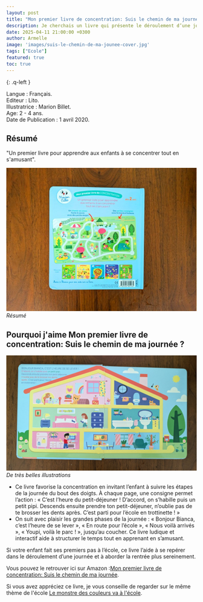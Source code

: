 ```yaml
---
layout: post
title: "Mon premier livre de concentration: Suis le chemin de ma journée"
description: Je cherchais un livre qui présente le déroulement d’une journée type, notamment pour accompagner mon enfant lors de sa rentrée en maternelle. Celui-ci est ludique et interactif.
date: 2025-04-11 21:00:00 +0300
author: Armelle
image: 'images/suis-le-chemin-de-ma-jounee-cover.jpg'
tags: ["Ecole"]
featured: true
toc: true
---
```

{: .q-left }

Langue : Français.                     
Editeur : Lito.  
Illustratrice : Marion Billet.   
Age: 2 - 4 ans.    
Date de Publication : 1 avril 2020. 

## Résumé 

"Un premier livre pour apprendre aux enfants à se concentrer tout en s'amusant".

![Résumé](images/suis-le-chemin-de-ma-journee-resume.jpg)
*Résumé*

## Pourquoi j'aime Mon premier livre de concentration: Suis le chemin de ma journée ?

![De très belles illustrations](images/suis-le-chemin-de-ma-journee-int.jpg)
*De très belles illustrations*
- Ce livre favorise la concentration en invitant l’enfant à suivre les étapes de la journée du bout des doigts. À chaque page, une consigne permet l’action : « C’est l’heure du petit-déjeuner ! D’accord, on s’habille puis un petit pipi. Descends ensuite prendre ton petit-déjeuner, n’oublie pas de te brosser les dents après. C’est parti pour l’école en trottinette ! »
- On suit avec plaisir les grandes phases de la journée : « Bonjour Bianca, c’est l’heure de se lever », « En route pour l’école », « Nous voilà arrivés », « Youpi, voilà le parc ! », jusqu’au coucher. Ce livre ludique et interactif aide à structurer le temps tout en apprenant en s’amusant.

Si votre enfant fait ses premiers pas à l’école, ce livre l’aide à se repérer dans le déroulement d’une journée et à aborder la rentrée plus sereinement.

Vous pouvez le retrouver ici sur Amazon :[Mon premier livre de concentration: Suis le chemin de ma journée](https://amzn.to/43bM1wy).

Si vous avez appréciez ce livre, je vous conseille de regarder sur le même thème de l'école [Le monstre des couleurs va à l'école](https://ludichou.com/le-monstre-des-couleurs-va-a-lecole).
